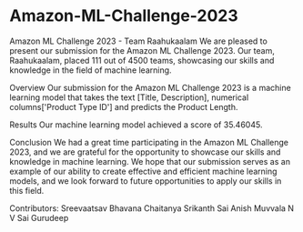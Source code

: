 # Amazon-ML-Challenge-2023

Amazon ML Challenge 2023 - Team Raahukaalam
We are pleased to present our submission for the Amazon ML Challenge 2023. Our team, Raahukaalam, placed 111 out of 4500 teams, showcasing our skills and knowledge in the field of machine learning.

Overview
Our submission for the Amazon ML Challenge 2023 is a machine learning model that takes the text [Title, Description], numerical columns['Product Type ID'] and predicts the Product Length.

Results
Our machine learning model achieved a score of 35.46045. 

Conclusion
We had a great time participating in the Amazon ML Challenge 2023, and we are grateful for the opportunity to showcase our skills and knowledge in machine learning. We hope that our submission serves as an example of our ability to create effective and efficient machine learning models, and we look forward to future opportunities to apply our skills in this field.

Contributors:
Sreevaatsav Bhavana
Chaitanya Srikanth
Sai Anish
Muvvala N V Sai Gurudeep

